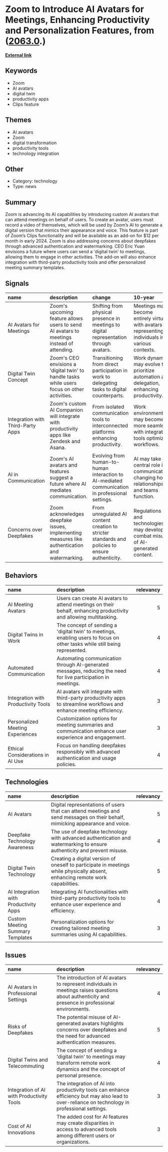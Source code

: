 # __Zoom to Introduce AI Avatars for Meetings, Enhancing Productivity and Personalization Features__, from ([2063.0](https://kghosh.substack.com/p/2063.0).)

__[External link](https://www.theverge.com/2024/10/9/24266007/zoom-ai-avatars-clips-talk-for-you)__



## Keywords

* Zoom
* AI avatars
* digital twin
* productivity apps
* Clips feature

## Themes

* AI avatars
* Zoom
* digital transformation
* productivity tools
* technology integration

## Other

* Category: technology
* Type: news

## Summary

Zoom is advancing its AI capabilities by introducing custom AI avatars that can attend meetings on behalf of users. To create an avatar, users must record a video of themselves, which will be used by Zoom’s AI to generate a digital version that mimics their appearance and voice. This feature is part of Zoom’s Clips functionality and will be available as an add-on for $12 per month in early 2024. Zoom is also addressing concerns about deepfakes through advanced authentication and watermarking. CEO Eric Yuan envisions a future where users can send a 'digital twin' to meetings, allowing them to engage in other activities. The add-on will also enhance integration with third-party productivity tools and offer personalized meeting summary templates.

## Signals

| name                              | description                                                                                    | change                                                                                          | 10-year                                                                                          | driving-force                                                                          |   relevancy |
|:----------------------------------|:-----------------------------------------------------------------------------------------------|:------------------------------------------------------------------------------------------------|:-------------------------------------------------------------------------------------------------|:---------------------------------------------------------------------------------------|------------:|
| AI Avatars for Meetings           | Zoom's upcoming feature allows users to send AI avatars to meetings instead of attending.      | Shifting from physical presence in meetings to digital representation through avatars.          | Meetings may become entirely virtual, with avatars representing individuals in various contexts. | The ongoing trend towards remote work and automation in professional environments.     |           4 |
| Digital Twin Concept              | Zoom's CEO envisions a 'digital twin' to handle tasks while users focus on other activities.   | Transitioning from direct participation in work to delegating tasks to digital counterparts.    | Work dynamics may evolve to prioritize automation and delegation, enhancing productivity.        | The increasing demand for efficiency in work-life balance and multitasking.            |           5 |
| Integration with Third-Party Apps | Zoom's custom AI Companion will integrate with productivity apps like Zendesk and Asana.       | From isolated communication tools to interconnected platforms enhancing productivity.           | Work environments may become more seamless, with integrated tools optimizing workflows.          | The push for streamlined workflows and enhanced collaboration in remote work settings. |           4 |
| AI in Communication               | Zoom's AI avatars and features suggest a future where AI mediates communication.               | Evolving from human-to-human interaction to AI-mediated communication in professional settings. | AI may take a central role in communication, changing how relationships and teams function.      | The rapid advancement of AI technology and its application in everyday tasks.          |           5 |
| Concerns over Deepfakes           | Zoom acknowledges deepfake issues, implementing measures like authentication and watermarking. | From unregulated AI content creation to stricter standards and policies to ensure authenticity. | Regulations and technologies may develop to combat misuse of AI-generated content.               | The need for trust and authenticity in digital communications in a tech-driven world.  |           4 |

## Behaviors

| name                                | description                                                                                                                |   relevancy |
|:------------------------------------|:---------------------------------------------------------------------------------------------------------------------------|------------:|
| AI Meeting Avatars                  | Users can create AI avatars to attend meetings on their behalf, enhancing productivity and allowing multitasking.          |           5 |
| Digital Twins in Work               | The concept of sending a 'digital twin' to meetings, enabling users to focus on other tasks while still being represented. |           4 |
| Automated Communication             | Automating communication through AI-generated messages, reducing the need for live participation in meetings.              |           4 |
| Integration with Productivity Tools | AI avatars will integrate with third-party productivity apps to streamline workflows and enhance meeting efficiency.       |           3 |
| Personalized Meeting Experiences    | Customization options for meeting summaries and communication enhance user experience and engagement.                      |           3 |
| Ethical Considerations in AI Use    | Focus on handling deepfakes responsibly with advanced authentication and usage policies.                                   |           4 |

## Technologies

| name                                  | description                                                                                                                   |   relevancy |
|:--------------------------------------|:------------------------------------------------------------------------------------------------------------------------------|------------:|
| AI Avatars                            | Digital representations of users that can attend meetings and send messages on their behalf, mimicking appearance and voice.  |           5 |
| Deepfake Technology Awareness         | The use of deepfake technology with advanced authentication and watermarking to ensure authenticity and prevent misuse.       |           4 |
| Digital Twin Technology               | Creating a digital version of oneself to participate in meetings while physically absent, enhancing remote work capabilities. |           5 |
| AI Integration with Productivity Apps | Integrating AI functionalities with third-party productivity tools to enhance user experience and efficiency.                 |           4 |
| Custom Meeting Summary Templates      | Personalization options for creating tailored meeting summaries using AI capabilities.                                        |           3 |

## Issues

| name                                      | description                                                                                                                                        |   relevancy |
|:------------------------------------------|:---------------------------------------------------------------------------------------------------------------------------------------------------|------------:|
| AI Avatars in Professional Settings       | The introduction of AI avatars to represent individuals in meetings raises questions about authenticity and presence in professional environments. |           4 |
| Risks of Deepfakes                        | The potential misuse of AI-generated avatars highlights concerns over deepfakes and the need for advanced authentication measures.                 |           5 |
| Digital Twins and Telecommuting           | The concept of sending a 'digital twin' to meetings may transform remote work dynamics and the concept of personal presence.                       |           4 |
| Integration of AI with Productivity Tools | The integration of AI into productivity tools can enhance efficiency but may also lead to over-reliance on technology in professional settings.    |           3 |
| Cost of AI Innovations                    | The added cost for AI features may create disparities in access to advanced tools among different users or organizations.                          |           3 |